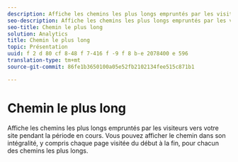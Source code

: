 ```yaml
---
description: Affiche les chemins les plus longs empruntés par les visiteurs vers votre site pendant la période en cours. Vous pouvez afficher le chemin dans son intégralité, y compris chaque page visitée du début à la fin, pour chacun des chemins les plus longs.
seo-description: Affiche les chemins les plus longs empruntés par les visiteurs vers votre site pendant la période en cours. Vous pouvez afficher le chemin dans son intégralité, y compris chaque page visitée du début à la fin, pour chacun des chemins les plus longs.
seo-title: Chemin le plus long
solution: Analytics
title: Chemin le plus long
topic: Présentation
uuid: f 2 d 80 cf 8-48 f 7-416 f -9 f 8 b-e 2078400 e 596
translation-type: tm+mt
source-git-commit: 86fe1b3650100a05e52fb2102134fee515c871b1

---
```



# Chemin le plus long

Affiche les chemins les plus longs empruntés par les visiteurs vers votre site pendant la période en cours. Vous pouvez afficher le chemin dans son intégralité, y compris chaque page visitée du début à la fin, pour chacun des chemins les plus longs.

